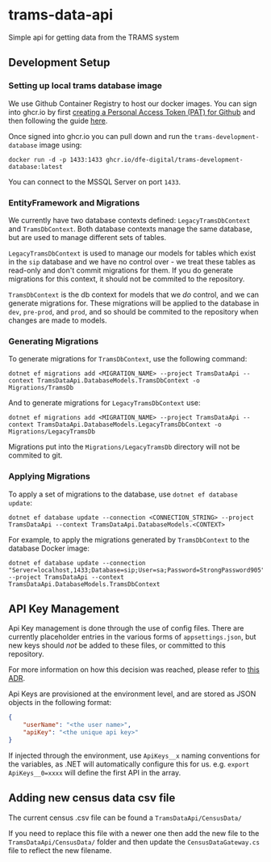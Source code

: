 # trams-data-api
Simple api for getting data from the TRAMS system



## Development Setup
### Setting up local trams database image
We use Github Container Registry to host our docker images.
You can sign into ghcr.io by first [creating a Personal Access Token (PAT) for Github](https://docs.github.com/en/github/authenticating-to-github/keeping-your-account-and-data-secure/creating-a-personal-access-token) and then following the guide [here](https://docs.github.com/en/packages/working-with-a-github-packages-registry/working-with-the-container-registry#authenticating-to-the-container-registry).

Once signed into ghcr.io you can pull down and run the `trams-development-database` image using:

`docker run -d -p 1433:1433 ghcr.io/dfe-digital/trams-development-database:latest`

You can connect to the MSSQL Server on port `1433`.

### EntityFramework and Migrations

We currently have two database contexts defined: `LegacyTramsDbContext` and `TramsDbContext`. Both database contexts manage the same database, but are used to manage different sets of tables.

`LegacyTramsDbContext` is used to manage our models for tables which exist in the `sip` database and we have no control over - we treat these tables as read-only and don't commit migrations for them. If you do generate migrations for this context, it should not be commited to the repository.

`TramsDbContext` is the db context for models that we _do_ control, and we can generate migrations for. These migrations will be applied to the database in `dev`, `pre-prod`, and `prod`, and so should be commited to the repository when changes are made to models.

### Generating Migrations

To generate migrations for `TramsDbContext`, use the following command:

```
dotnet ef migrations add <MIGRATION_NAME> --project TramsDataApi --context TramsDataApi.DatabaseModels.TramsDbContext -o Migrations/TramsDb
```

And to generate migrations for `LegacyTramsDbContext` use:

```
dotnet ef migrations add <MIGRATION_NAME> --project TramsDataApi --context TramsDataApi.DatabaseModels.LegacyTramsDbContext -o Migrations/LegacyTramsDb
```

Migrations put into the `Migrations/LegacyTramsDb` directory will not be commited to git.

### Applying Migrations

To apply a set of migrations to the database, use `dotnet ef database update`:

```
dotnet ef database update --connection <CONNECTION_STRING> --project TramsDataApi --context TramsDataApi.DatabaseModels.<CONTEXT>
```

For example, to apply the migrations generated by `TramsDbContext` to the database Docker image:

```
dotnet ef database update --connection "Server=localhost,1433;Database=sip;User=sa;Password=StrongPassword905" --project TramsDataApi --context TramsDataApi.DatabaseModels.TramsDbContext
```

## API Key Management

Api Key management is done through the use of config files. There are currently placeholder entries in the various forms of `appsettings.json`, but new keys should *not* be added to these files, or committed to this repository.

For more information on how this decision was reached, please refer to [this ADR](https://github.com/DFE-Digital/sdd-technical-documentation/blob/main/adrs/adr_a002_how-do-we-secure-the-TRAMS-data-API.md).

Api Keys are provisioned at the environment level, and are stored as JSON objects in the following format:

```json
{
    "userName": "<the user name>",
    "apiKey": "<the unique api key>"
}
```

If injected through the environment, use `ApiKeys__x` naming conventions for the variables, as .NET will automatically configure this for us. e.g. `export ApiKeys__0=xxxx` will define the first API in the array. 


## Adding new census data csv file

The current census .csv file can be found a `TramsDataApi/CensusData/`

If you need to replace this file with a newer one then add the new file to the `TramsDataApi/CensusData/` folder and then update the `CensusDataGateway.cs` file to reflect the new filename.